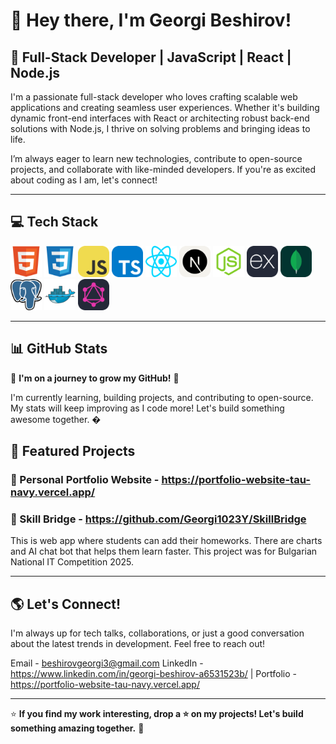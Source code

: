 # 👋 Hey there, I'm Georgi Beshirov!

## 🚀 Full-Stack Developer | JavaScript | React | Node.js

I'm a passionate full-stack developer who loves crafting scalable web applications and creating seamless user experiences. Whether it's building dynamic front-end interfaces with React or architecting robust back-end solutions with Node.js, I thrive on solving problems and bringing ideas to life. 

I’m always eager to learn new technologies, contribute to open-source projects, and collaborate with like-minded developers. If you're as excited about coding as I am, let's connect!

---

## 💻 Tech Stack

<img src="https://github.com/Georgi1023Y/Georgi1023Y/blob/main/devicon--html5.svg" width="50" height="50">
<img src="https://github.com/Georgi1023Y/Georgi1023Y/blob/main/devicon--css3.svg" width="50" height="50">
<img src="https://github.com/Georgi1023Y/Georgi1023Y/blob/main/skill-icons--javascript.svg" width="50" height="50">
<img src="https://github.com/Georgi1023Y/Georgi1023Y/blob/main/skill-icons--typescript.svg" width="50" height="50">
<img src="https://github.com/Georgi1023Y/Georgi1023Y/blob/main/logos--react.svg" width="50" height="50">
<img src="https://github.com/Georgi1023Y/Georgi1023Y/blob/main/skill-icons--nextjs-light.svg" width="50" height="50">
<img src="https://github.com/Georgi1023Y/Georgi1023Y/blob/main/vscode-icons--file-type-node.svg" width="50" height="50">
<img src="https://github.com/Georgi1023Y/Georgi1023Y/blob/main/skill-icons--expressjs-dark.svg" width="50" height="50">
<img src="https://github.com/Georgi1023Y/Georgi1023Y/blob/main/skill-icons--mongodb.svg" width="50" height="50">
<img src="https://github.com/Georgi1023Y/Georgi1023Y/blob/main/logos--postgresql.svg" width="50" height="50">
<img src="https://github.com/Georgi1023Y/Georgi1023Y/blob/main/devicon--docker.svg" width="50" height="50">
<img src="https://github.com/Georgi1023Y/Georgi1023Y/blob/main/skill-icons--graphql-dark.svg" width="50" height="50">

---

## 📊 GitHub Stats

🚀 **I'm on a journey to grow my GitHub!** 🚀

I'm currently learning, building projects, and contributing to open-source. My stats will keep improving as I code more! Let's build something awesome together. �

## 📂 Featured Projects

### 🚀 Personal Portfolio Website - https://portfolio-website-tau-navy.vercel.app/

### 🌟 Skill Bridge - https://github.com/Georgi1023Y/SkillBridge
This is web app where students can add their homeworks. There are charts and AI chat bot that helps them learn faster.
This project was for Bulgarian National IT Competition 2025.

---

## 🌎 Let's Connect!

I'm always up for tech talks, collaborations, or just a good conversation about the latest trends in development. Feel free to reach out!

Email - beshirovgeorgi3@gmail.com
LinkedIn - https://www.linkedin.com/in/georgi-beshirov-a6531523b/ | Portfolio - https://portfolio-website-tau-navy.vercel.app/

---

⭐ **If you find my work interesting, drop a ⭐ on my projects! Let's build something amazing together.** 🚀
